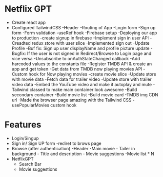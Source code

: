 # Netflix GPT

- Create react app
- Configured TailwindCSS
  -Header
  -Routing of App
  -Login form
  -Sign up form
  -Form validation
  -useRef hook
  -Firebase setup
  -Deploying our app to production
  -create signup in firebase
  -Implement sign in user API
  -Creadted redux store with user slice
  -Implemented sign out
  -Update Profile
  -Buf fix: Sign up user displayName and profile picture update
  -Bugfix: If the user is not signed in Redirect/Browse to Login page and vice versa
  -Unsubscribe to onAuthStateChanged callback
  -Add harcoded values to the constants file
  -Register TMDB API & create an app and get token
  -Get data from TMDB now playing movies API 
  -Custom hook for Now playing movies
  -create movie slice
  -Update store with movie data
  -Fetch data for trailer video
  -Update store with trailer video data
  -Embed the YouTube video and make it autoplay and mute
  -Tailwind classed to make main container look awesome
  -Build secondary container
  -Build movie list
  -Build movie card
  -TMDB img CDN url
  -Made the browser page amazing with the Tailwind CSS
  -usePopularMovies custom hook
  

# Features

- Login/Singup
- Sign in/ Sign UP form
  -rediret to brows page
- Browse (after authentication)
  -Header
  -Main movie - Tailer in background - Title and description - Movie suggestions
  -Movie list \* N
- NetflixGPT
  - Search Bar
  - Movie suggestions
